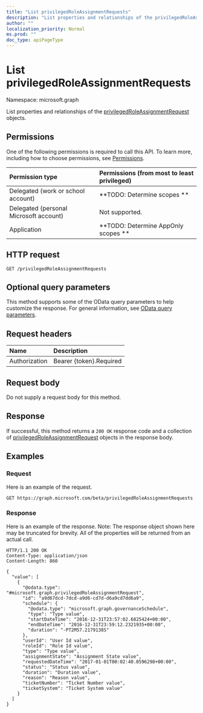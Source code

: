 ```yaml
---
title: "List privilegedRoleAssignmentRequests"
description: "List properties and relationships of the privilegedRoleAssignmentRequest objects."
author: ""
localization_priority: Normal
ms.prod: ""
doc_type: apiPageType
---
```


# List privilegedRoleAssignmentRequests

Namespace: microsoft.graph

List properties and relationships of the [privilegedRoleAssignmentRequest](../resources/privilegedroleassignmentrequest.md) objects.

## Permissions
One of the following permissions is required to call this API. To learn more, including how to choose permissions, see [Permissions](/concepts/permissions-reference.md).

|Permission type|Permissions (from most to least privileged)|
|:---|:---|
|Delegated (work or school account)|**TODO: Determine scopes **|
|Delegated (personal Microsoft account)|Not supported.|
|Application|**TODO: Determine AppOnly scopes **|

## HTTP request
<!-- {
  "blockType": "ignored"
}
-->
``` http
GET /privilegedRoleAssignmentRequests
```

## Optional query parameters
This method supports some of the OData query parameters to help customize the response. For general information, see [OData query parameters](/graph/query-parameters).

## Request headers
|Name|Description|
|:---|:---|
|Authorization|Bearer {token}.Required|

## Request body
Do not supply a request body for this method.

## Response
If successful, this method returns a `200 OK` response code and a collection of [privilegedRoleAssignmentRequest](../resources/privilegedroleassignmentrequest.md) objects in the response body.

## Examples

### Request
Here is an example of the request.
<!-- {
  "blockType": "request",
  "name": "get_privilegedroleassignmentrequest"
}
-->
``` http
GET https://graph.microsoft.com/beta/privilegedRoleAssignmentRequests
```

### Response
Here is an example of the response. Note: The response object shown here may be truncated for brevity. All of the properties will be returned from an actual call.
<!-- {
  "blockType": "response",
  "truncated": true,
  "@odata.type": "collection(microsoft.graph.privilegedroleassignmentrequest)"
}
-->
``` http
HTTP/1.1 200 OK
Content-Type: application/json
Content-Length: 860

{
  "value": [
    {
      "@odata.type": "#microsoft.graph.privilegedRoleAssignmentRequest",
      "id": "a9d67dcd-7dcd-a9d6-cd7d-d6a9cd7dd6a9",
      "schedule": {
        "@odata.type": "microsoft.graph.governanceSchedule",
        "type": "Type value",
        "startDateTime": "2016-12-31T23:57:02.6825424+00:00",
        "endDateTime": "2016-12-31T23:59:12.2321935+00:00",
        "duration": "-PT2M57.2179138S"
      },
      "userId": "User Id value",
      "roleId": "Role Id value",
      "type": "Type value",
      "assignmentState": "Assignment State value",
      "requestedDateTime": "2017-01-01T00:02:40.0596298+00:00",
      "status": "Status value",
      "duration": "Duration value",
      "reason": "Reason value",
      "ticketNumber": "Ticket Number value",
      "ticketSystem": "Ticket System value"
    }
  ]
}
```

